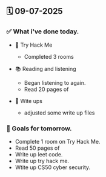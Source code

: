 ## 🗓️ 09-07-2025

### ✅ What i've done today.
- 👾 Try Hack Me
    - Completed 3 rooms

- 📚 Reading and listening
    - Began listening to again.
    - Read 20 pages of

- 📝 Wite ups
    - adjusted some write up files

### 🎯 Goals for tomorrow.
- Complete 1 room on Try Hack Me.
- Read 50 pages of
- Write up leet code.
- Write up try hack me.
- Wtite up CS50 cyber security.